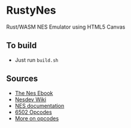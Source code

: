 # RustyNes
Rust/WASM NES Emulator using HTML5 Canvas


## To build
* Just run `build.sh`


## Sources
* [The Nes Ebook](https://bugzmanov.github.io/nes_ebook/chapter_1.html)
* [Nesdev Wiki](https://wiki.nesdev.com)
* [NES documentation](http://nesdev.com/NESDoc.pdf)
* [6502 Opcodes](http://www.6502.org/tutorials/6502opcodes.html)
* [More on opcodes](https://www.masswerk.at/6502/6502_instruction_set.html)
